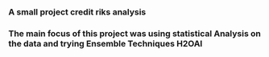 ### A small project credit riks analysis <br/>

### The main focus of this project was using statistical Analysis on the data and trying Ensemble Techniques H2OAI
